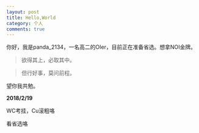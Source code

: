 ```yaml
---
layout: post
title: Hello,World
category: 个人
comments: true
---
```


你好，我是panda_2134，一名高二的OIer，目前正在准备省选。想拿NOI金牌。

> 欲得其上，必取其中。

>  但行好事，莫问前程。

望你我共勉。



**2018/2/19**

WC考挂，Cu滚粗咯   

看省选咯